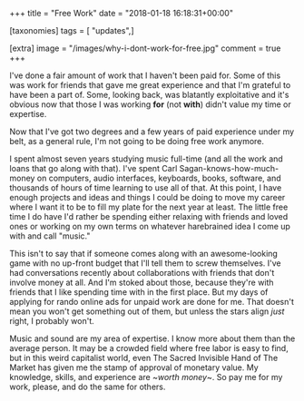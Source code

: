 +++
title = "Free Work"
date = "2018-01-18 16:18:31+00:00"

[taxonomies]
tags = [ "updates",]

[extra]
image = "/images/why-i-dont-work-for-free.jpg"
comment = true
+++

I've done a fair amount of work that I haven't been paid for. Some of this was work for friends that gave me great experience and that I'm grateful to have been a part of. Some, looking back, was blatantly exploitative and it's obvious now that those I was working <strong>for</strong> (not <strong>with</strong>) didn't value my time or expertise.
<!-- more -->
Now that I've got two degrees and a few years of paid experience under my belt, as a general rule, I'm not going to be doing free work anymore.

I spent almost seven years studying music full-time (and all the work and loans that go along with that). I've spent Carl Sagan-knows-how-much-money on computers, audio interfaces, keyboards, books, software, and thousands of hours of time learning to use all of that. At this point, I have enough projects and ideas and things I could be doing to move my career where I want it to be to fill my plate for the next year at least. The little free time I do have I'd rather be spending either relaxing with friends and loved ones or working on my own terms on whatever harebrained idea I come up with and call "music."

This isn't to say that if someone comes along with an awesome-looking game with no up-front budget that I'll tell them to screw themselves. I've had conversations recently about collaborations with friends that don't involve money at all. And I'm stoked about those, because they're with friends that I like spending time with in the first place. But my days of applying for rando online ads for unpaid work are done for me. That doesn't mean you won't get something out of them, but unless the stars align <em>just</em> right, I probably won't.

Music and sound are my area of expertise. I know more about them than the average person. It may be a crowded field where free labor is easy to find, but in this weird capitalist world, even The Sacred Invisible Hand of The Market has given me the stamp of approval of monetary value. My knowledge, skills, and experience are ~*<em>worth money</em>*~. So pay me for my work, please, and do the same for others.
